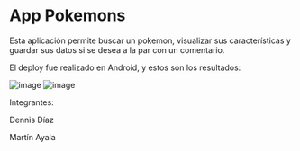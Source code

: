 
# App Pokemons

Esta aplicación permite buscar un pokemon, visualizar sus características y guardar sus datos si se desea a la par con un comentario.

El deploy fue realizado en Android, y estos son los resultados:

![image](https://github.com/user-attachments/assets/a4725c40-4e8d-4b60-bcfa-ad694f305033)
![image](https://github.com/user-attachments/assets/8f359782-386a-4bab-842f-20c2a9426e72)

Integrantes:

Dennis Díaz

Martín Ayala
